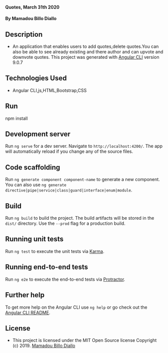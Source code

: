 
#### Quotes, March 31th 2020
#### By **Mamadou Billo Diallo**

## Description
- An application that enables users to add quotes,delete quotes.You can also be able to see already existing and there author and can upvote and downvote quotes.
This project was generated with [Angular CLI](https://github.com/angular/angular-cli) version 9.0.7


## Technologies Used
- Angular CLI,js,HTML,Bootstrap,CSS
## Run 
npm install



## Development server

Run `ng serve` for a dev server. Navigate to `http://localhost:4200/`. The app will automatically reload if you change any of the source files.

## Code scaffolding

Run `ng generate component component-name` to generate a new component. You can also use `ng generate directive|pipe|service|class|guard|interface|enum|module`.

## Build

Run `ng build` to build the project. The build artifacts will be stored in the `dist/` directory. Use the `--prod` flag for a production build.

## Running unit tests

Run `ng test` to execute the unit tests via [Karma](https://karma-runner.github.io).

## Running end-to-end tests

Run `ng e2e` to execute the end-to-end tests via [Protractor](http://www.protractortest.org/).

## Further help

To get more help on the Angular CLI use `ng help` or go check out the [Angular CLI README](https://github.com/angular/angular-cli/blob/master/README.md).

## License
- This project is licensed under the MIT Open Source license Copyright (c) 2019. [Mamadou Billo Diallo](https://github.com/billodiallo)


